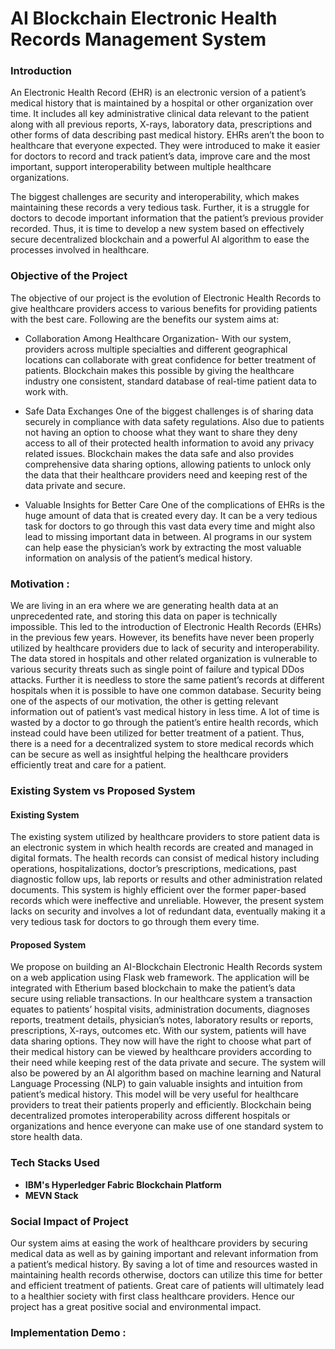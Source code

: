 # AI Blockchain Electronic Health Records Management System


### Introduction

An Electronic Health Record (EHR) is an electronic version of a patient’s medical history that is maintained by a hospital or other organization over time. It includes all key administrative clinical data relevant to the patient along with all previous reports, X-rays, laboratory data, prescriptions and other forms of data describing past medical history. EHRs aren’t the boon to healthcare that everyone expected. They were introduced to make it easier for doctors to record and track patient’s data, improve care and the most important, support interoperability between multiple healthcare organizations. 

The biggest challenges are security and interoperability, which makes maintaining these records a very tedious task. Further, it is a struggle for doctors to decode important information that the patient’s previous provider recorded. Thus, it is time to develop a new system based on effectively secure decentralized blockchain and a powerful AI algorithm to ease the processes involved in healthcare.

### Objective of the Project

The objective of our project is the evolution of Electronic Health Records to give healthcare providers access to various benefits for providing patients with the best care. Following are the benefits our system aims at:

* Collaboration Among Healthcare Organization-
With our system, providers across multiple specialties and different geographical locations can collaborate with great confidence for better treatment of patients. Blockchain makes this possible by giving the healthcare industry one consistent, standard database of real-time patient data to work with.

* Safe Data Exchanges
One of the biggest challenges is of sharing data securely in compliance with data safety regulations. Also due to patients not having an option to choose what they want to share they deny access to all of their protected health information to avoid any privacy related issues. Blockchain makes the data safe and also provides comprehensive data sharing options, allowing patients to unlock only the data that their healthcare providers need and keeping rest of the data private and secure.

* Valuable Insights for Better Care 
One of the complications of EHRs is the huge amount of data that is created every day. It can be a very tedious task for doctors to go through this vast data every time and might also lead to missing important data in between. AI programs in our system can help ease the physician’s work by extracting the most valuable information on analysis of the patient’s medical history. 

### Motivation :

We are living in an era where we are generating health data at an unprecedented rate, and storing this data on paper is technically impossible. This led to the introduction of Electronic Health Records (EHRs) in the previous few years. However, its benefits have never been properly utilized by healthcare providers due to lack of security and interoperability. The data stored in hospitals and other related organization is vulnerable to various security threats such as single point of failure and typical DDos attacks. Further it is needless to store the same patient’s records at different hospitals when it is possible to have one common database. Security being one of the aspects of our motivation, the other is getting relevant information out of patient’s vast medical history in less time. A lot of time is wasted by a doctor to go through the patient’s entire health records, which instead could have been utilized for better treatment of a patient. Thus, there is a need for a decentralized system to store medical records which can be secure as well as insightful helping the healthcare providers efficiently treat and care for a patient.

### Existing System vs Proposed System

#### Existing System

The existing system utilized by healthcare providers to store patient data is an electronic system in which health records are created and managed in digital formats. The health records can consist of medical history including operations, hospitalizations, doctor’s prescriptions, medications, past diagnostic follow ups, lab reports or results and other administration related documents. This system is highly efficient over the former paper-based records which were ineffective and unreliable. However, the present system lacks on security and involves a lot of redundant data, eventually making it a very tedious task for doctors to go through them every time. 

#### Proposed System

We propose on building an AI-Blockchain Electronic Health Records system on a web application using Flask web framework. The application will be integrated with Etherium based blockchain to make the patient’s data secure using reliable transactions. In our healthcare system a transaction equates to patients’ hospital visits, administration documents, diagnoses reports, treatment details, physician’s notes, laboratory results or reports, prescriptions, X-rays, outcomes etc. With our system, patients will have data sharing options. They now will have the right to choose what part of their medical history can be viewed by healthcare providers according to their need while keeping rest of the data private and secure. The system will also be powered by an AI algorithm based on machine learning and Natural Language Processing (NLP) to gain valuable insights and intuition from patient’s medical history. This model will be very useful for healthcare providers to treat their patients properly and efficiently. Blockchain being decentralized promotes interoperability across different hospitals or organizations and hence everyone can make use of one standard system to store health data.

### Tech Stacks Used

* **IBM's Hyperledger Fabric Blockchain Platform** 
* **MEVN Stack**

### Social Impact of Project 

Our system aims at easing the work of healthcare providers by securing medical data as well as by gaining important and relevant information from a patient’s medical history. By saving a lot of time and resources wasted in maintaining health records otherwise, doctors can utilize this time for better and efficient treatment of patients. Great care of patients will ultimately lead to a healthier society with first class healthcare providers. Hence our project has a great positive social and environmental impact.

### Implementation Demo : 


